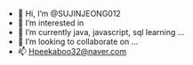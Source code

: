 - 👋 Hi, I’m @SUJINJEONG012
- 👀 I’m interested in 
- 🌱 I’m currently java, javascript, sql learning ...
- 💞️ I’m looking to collaborate on ...
- 📫 Hpeekaboo32@naver.com

<!---
SUJINJEONG012/SUJINJEONG012 is a ✨ special ✨ repository because its `README.md` (this file) appears on your GitHub profile.
You can click the Preview link to take a look at your changes.
--->
